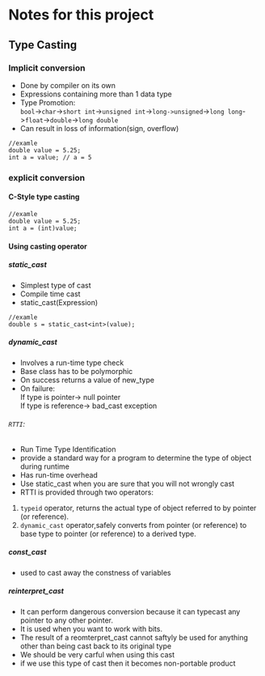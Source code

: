 # Notes for this project

## Type Casting

### Implicit conversion
- Done by compiler on its own
- Expressions containing more than 1 data type
- Type Promotion:
<br>```bool```->```char```->```short int```->```unsigned int```->```long->unsigned```->```long long```->```float```->```double```->```long double```<br>
- Can result in loss of information(sign, overflow)
```
//examle
double value = 5.25;
int a = value; // a = 5
```
### explicit conversion
#### C-Style type casting
```
//examle
double value = 5.25;
int a = (int)value;
```

#### Using casting operator

##### static_cast<type>

- Simplest type of cast
- Compile time cast
- static_cast<type>(Expression)
```
//examle
double s = static_cast<int>(value);
```

##### dynamic_cast<type>
- Involves a run-time type check
- Base class has to be polymorphic
- On success returns a value of new_type 
- On failure:<br>
If type is pointer-> null pointer<br>
If type is reference-> bad_cast exception<br>

###### ```RTTI```:<br>
- Run Time Type Identification
- provide a standard way for a program to determine the type of object during runtime
- Has run-time overhead
- Use static_cast when you are sure that you will not wrongly cast
- RTTI is provided through two operators:
1. ```typeid``` operator, returns the actual type of object referred to by pointer (or reference).
2. ```dynamic_cast``` operator,safely converts from pointer (or reference) to base type to pointer (or reference) to a derived type.


##### const_cast<type>
- used to cast away the constness of variables

##### reinterpret_cast<type>
- It can perform dangerous conversion because it can typecast any pointer to any other pointer.
- It is used when you want to work with bits.
- The result of a reomterpret_cast cannot saftyly be used for anything other than being cast back to its original type 
- We should be very carful when using this cast
- if we use this type of cast then it becomes non-portable product

